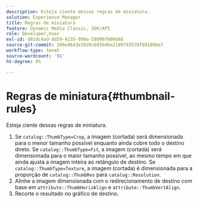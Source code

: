 ```yaml
---
description: Esteja ciente dessas regras de miniatura.
solution: Experience Manager
title: Regras de miniatura
feature: Dynamic Media Classic, SDK/API
role: Developer,User
exl-id: d81dc4ad-dd59-4235-996e-58996f009d88
source-git-commit: 206e4643e3926cb85b4be2189743578f88180be7
workflow-type: tm+mt
source-wordcount: '91'
ht-degree: 0%

---
```


# Regras de miniatura{#thumbnail-rules}

Esteja ciente dessas regras de miniatura.

1. Se `catalog::ThumbType=Crop`, a imagem (cortada) será dimensionada para o menor tamanho possível enquanto ainda cobre todo o destino direto. Se `catalog::ThumbType=Fit`, a imagem (cortada) será dimensionada para o maior tamanho possível, ao mesmo tempo em que ainda ajusta a imagem inteira ao retângulo de destino. Se `catalog::ThumbType=Texture`, a imagem (cortada) é dimensionada para a proporção de `catalog::ThumbRes` para `catalog::Resolution`.
1. Alinhe a imagem dimensionada com o redirecionamento de destino com base em `attribute::ThumbHorizAlign` e `attribute::ThumbVertAlign`.
1. Recorte o resultado no gráfico de destino.
